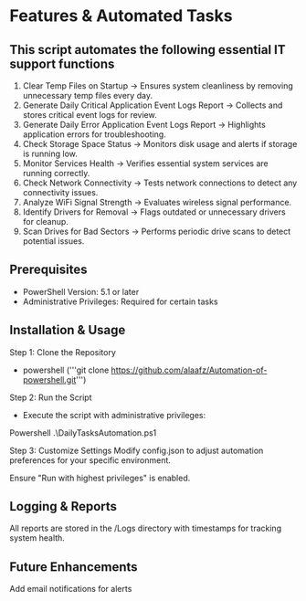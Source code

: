 # Features & Automated Tasks #

## This script automates the following essential IT support functions ##

1. Clear Temp Files on Startup → Ensures system cleanliness by removing unnecessary temp files every day.
2. Generate Daily Critical Application Event Logs Report → Collects and stores critical event logs for review.
3. Generate Daily Error Application Event Logs Report → Highlights application errors for troubleshooting.
4. Check Storage Space Status → Monitors disk usage and alerts if storage is running low.
5. Monitor Services Health → Verifies essential system services are running correctly.
6. Check Network Connectivity → Tests network connections to detect any connectivity issues.
7. Analyze WiFi Signal Strength → Evaluates wireless signal performance.
8. Identify Drivers for Removal → Flags outdated or unnecessary drivers for cleanup.
9. Scan Drives for Bad Sectors → Performs periodic drive scans to detect potential issues.

## Prerequisites ##

* PowerShell Version: 5.1 or later
* Administrative Privileges: Required for certain tasks

## Installation & Usage ##
Step 1: 
Clone the Repository
- powershell
('''git clone https://github.com/alaafz/Automation-of-powershell.git''')

Step 2: Run the Script
- Execute the script with administrative privileges:

Powershell
.\DailyTasksAutomation.ps1

Step 3: Customize Settings
Modify config.json to adjust automation preferences for your specific environment.

Ensure "Run with highest privileges" is enabled.

## Logging & Reports ##
All reports are stored in the /Logs directory with timestamps for tracking system health.

## Future Enhancements ##
Add email notifications for alerts
